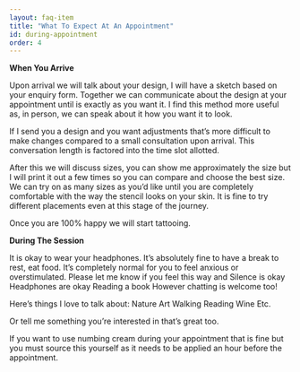 ```yaml
---
layout: faq-item
title: "What To Expect At An Appointment"
id: during-appointment
order: 4
---
```


**When You Arrive**

Upon arrival we will talk about your design, I will have a sketch based on your enquiry form.
Together we can communicate about the design at your appointment until is exactly as you want it.
I find this method more useful as, in person, we can speak about it how you want it to look.

If I send you a design and you want adjustments that’s more difficult to make changes compared to a small consultation upon arrival.
This conversation length is factored into the time slot allotted. 

After this we will discuss sizes, you can show me approximately the size but I will print it out a few times so you can compare and choose the best size. 
We can try on as many sizes as you’d like until you are completely comfortable with the way the stencil looks on your skin.
It is fine to try different placements even at this stage of the journey.

Once you are 100% happy we will start tattooing.

**During The Session**

It is okay to wear your headphones.
It’s absolutely fine to have a break to rest, eat food.
It’s completely normal for you to feel anxious or overstimulated. 
Please let me know if you feel this way and
Silence is okay
Headphones are okay
Reading a book 
However chatting is welcome too!

Here’s things I love to talk about:
Nature
Art
Walking
Reading
Wine
Etc.

Or tell me something you’re interested in that’s great too.

If you want to use numbing cream during your appointment that is fine but you must source this yourself as it needs to be applied an hour before the appointment.

